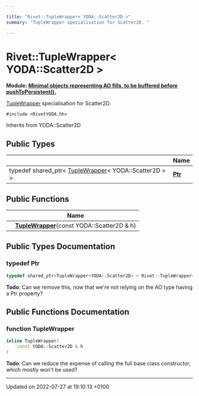 ```yaml
---

title: "Rivet::TupleWrapper< YODA::Scatter2D >"
summary: "TupleWrapper specialisation for Scatter2D. "

---
```


# Rivet::TupleWrapper< YODA::Scatter2D >

**Module:** **[Minimal objects representing AO fills, to be buffered before pushToPersistent().](http://example.org/modules/group__aotuples/)**



<a href="http://example.org/classes/classrivet_1_1tuplewrapper/">TupleWrapper</a> specialisation for Scatter2D. 


`#include <RivetYODA.hh>`

Inherits from YODA::Scatter2D

## Public Types

|                | Name           |
| -------------- | -------------- |
| typedef shared_ptr< <a href="http://example.org/classes/classrivet_1_1tuplewrapper/">TupleWrapper</a>< YODA::Scatter2D > > | **[Ptr](http://example.org/classes/classrivet_1_1tuplewrapper_3_01yoda_1_1scatter2d_01_4/#typedef-ptr)**  |

## Public Functions

|                | Name           |
| -------------- | -------------- |
| | **[TupleWrapper](http://example.org/classes/classrivet_1_1tuplewrapper_3_01yoda_1_1scatter2d_01_4/#function-tuplewrapper)**(const YODA::Scatter2D & h) |

## Public Types Documentation

### typedef Ptr

```cpp
typedef shared_ptr<TupleWrapper<YODA::Scatter2D> > Rivet::TupleWrapper< YODA::Scatter2D >::Ptr;
```


**Todo**: Can we remove this, now that we're not relying on the AO type having a Ptr property? 

## Public Functions Documentation

### function TupleWrapper

```cpp
inline TupleWrapper(
    const YODA::Scatter2D & h
)
```


**Todo**: Can we reduce the expense of calling the full base class constructor, which mostly won't be used? 

-------------------------------

Updated on 2022-07-27 at 19:10:13 +0100